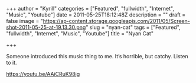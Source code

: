 +++
author = "Kyrill"
categories = ["Featured", "fullwidth", "Internet", "Music", "Youtube"]
date = 2011-05-25T18:12:48Z
description = ""
draft = false
image = "https://ap-content.storage.googleapis.com/2011/05/Screen-shot-2011-05-25-at-19.13.30.png"
slug = "nyan-cat"
tags = ["Featured", "fullwidth", "Internet", "Music", "Youtube"]
title = "Nyan Cat"

+++


Someone introduced this music thing to me. It’s horrible, but catchy. Listen to it.

https://youtu.be/AAiCRuK98ig


